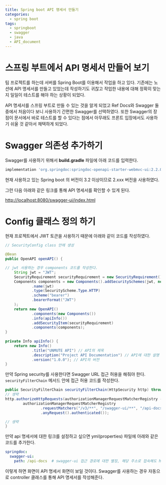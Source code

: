 ```yaml
---
title: Spring boot API 명세서 만들기
categories:
  - spring boot
tags:
  - springboot
  - swagger
  - java
  - API_document
---
```

# 스프링 부트에서 API 명세서 만들어 보기
팀 프로젝트를 하는데 서버를 Spring Boot를 이용해서 작업을 하고 있다. 기존에는 노션에 API 명세서를 만들고 있었는데 작성하기도 귀찮고 작업한 내용에 대해 정확히 맞는지 일일이 테스트를 해야 하는 상황이 되었다. 

 API 명세서를 스프링 부트로 만들 수 있는 것을 알게 되었고 Ref Docs와 Swagger 둘 중에서 처음이다 보니 사용하기 간편한 Swagger를 선택하였다. 또한 Swagger의 장점이 문서에서 바로 테스트를 할 수 있다는 점에서 아무래도 프론트 입장에서도 사용하기 쉬울 것 같아서 채택하게 되었다.

# Swagger 의존성 추가하기
Swagger를 사용하기 위해서  **build.gradle** 파일에 아래 코드를 입력한다.

```gradle
implementation 'org.springdoc:springdoc-openapi-starter-webmvc-ui:2.2.0'
```

현재 사용하고 있는 Spring boot 의 버전이 3.2 이상이므로  2.xxx 버전을 사용하였다.

그런 다음 아래와 같은 링크를 통해 API 명세서를 확인할 수 있게 된다.

[http://localhost:8080/swagger-ui/index.html]()

# Config 클래스 정의 하기

현재 프로젝트에서 JWT 토큰을 사용하기 때문에 아래와 같이 코드를 작성하였다.

```java
// SecurityConfig class 안에 생성

@Bean  
public OpenAPI openAPI() {  

// jwt 사용하는 경우 components 코드를 작성한다.
    String jwt = "JWT";  
    SecurityRequirement securityRequirement = new SecurityRequirement().addList(jwt);  
    Components components = new Components().addSecuritySchemes(jwt, new SecurityScheme()  // JWT 토큰 사용
            .name(jwt)  
            .type(SecurityScheme.Type.HTTP)  
            .scheme("bearer")  
            .bearerFormat("JWT") 
    );  
    return new OpenAPI()  
            .components(new Components())  
            .info(apiInfo())  
            .addSecurityItem(securityRequirement)  
            .components(components);  
}  
  
private Info apiInfo() {  
    return new Info()  
            .title("UNMUTE API") // API의 제목  
            .description("Project API Documentation") // API에 대한 설명  
            .version("1.0.0"); // API의 버전  
}
```

만약 Spring security를 사용한다면 Swagger URL 접근 허용을 해줘야 한다.
`securityFilterChain` 메서드 안에 접근 허용 코드를 작성한다.

```java
public SecurityFilterChain securityFilterChain(HttpSecurity http) throws Exception {
// 생략
http.authorizeHttpRequests(authorizationManagerRequestMatcherRegistry ->  
        authorizationManagerRequestMatcherRegistry  
                .requestMatchers("/v3/**", "/swagger-ui/**", "/api-docs").permitAll()  
                .anyRequest().authenticated());

// 생략
}
```

만약 api 명세서에 대한 링크를 설정하고 싶으면 yml(properties) 파일에 아래와 같은 코드를 추가한다.

```yml
springdoc:
  swagger-ui:
    path: /api-docs  # swagger-ui 접근 경로에 대한 별칭, 해당 주소로 접속해도 http://localhost:8080/swagger-ui/index.html로 리다이렉션 됨.
```

이렇게 하면 화면이 API 명세서 화면이 보일 것이다.
Swagger를 사용하는 경우 자동으로 controller 클래스를 통해 API 명세서를 작성해준다.



